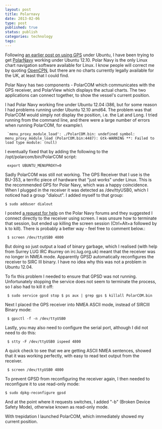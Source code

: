 ```yaml
--- 
layout: post 
title: Polarnavy
date: 2013-02-06
type: post 
published: true 
status: publish
categories: technology
tags: 
---
```


Following [an earlier post on using
GPS](/2012/09/17/gps-on-linux/ "GPS on Linux") under Ubuntu, I have been
trying to get [PolarNavy](http://www.polarnavy.com/ "Polar Navy")
working under Ubuntu 12.10. Polar Navy is the only Linux chart
navigation software available for Linux. I know people will correct me
by quoting [OpenCPN](http://opencpn.org/ "OpenCPN"), but there are no
charts currently legally available for the UK, at least that I could
find.

Polar Navy has two components - PolarCOM which communicates with the GPS
receiver, and PolarView which displays the actual charts. The two
applications can connect together, to show the vessel's current
position.

I had Polar Navy working fine under Ubuntu 12.04 i386, but for some
reason I had problems running under Ubuntu 12.10 amd64. The problem was
that PolarCOM would simply not display the position, i.e. the Lat and
Long. I tried running from the command line, and there were a large
number of errors when running PolarCOM, for example:\

``  `menu_proxy_module_load': ./PolarCOM.bin: undefined symbol: menu_proxy_module_load (PolarCOM.bin:4487): Gtk-WARNING **: Failed to load type module: (null) ``

I eventually fixed that by adding the following to the
/opt/polarcom/bin/PolarCOM script:

` export UBUNTU_MENUPROXY=0`

Sadly PolarCOM was still not working. The GPS Receiver that I use is the
BU-353, a terrific piece of hardware that "just works" under Linux. This
is the recommended GPS for Polar Navy, which was a happy coincidence.
When I plugged in the receiver it was detected as /dev/ttyUSB0, which I
noticed had a group "dialout". I added myself to that group:

`$ sudo adduser dialout`

I posted [a request for
help](http://support.polarnavy.com/forum/read.php?1,494 "PolarNavy support")
on the Polar Navy forums and they suggested I connect directly to the
receiver using screen. I was unsure how to terminate that session, but
ended up killing the screen session (Ctrl+Alt+a followed by k to kill).
There is probably a better way - feel free to comment below.:

` $ screen /dev/ttyUSB0 4800`

But doing so just output a load of binary garbage, which I realised
(with help from Surrey LUG IRC \#surrey on irc.lug.org.uk) meant that
the receiver was no longer in NMEA mode. Apparently GPSD automatically
reconfigures the receiver to SIRC III binary. I have no idea why this
was not a problem in Ubuntu 12.04.

To fix this problem I needed to ensure that GPSD was not running.
Unfortunately stopping the service does not seem to terminate the
process, so I also had to kill it off:

` $ sudo service gpsd stop $ ps aux | grep gps $ killall PolarCOM.bin`

Next I placed the GPS receiver into NMEA ASCII mode, instead of SIRCIII
Binary mode:

` $ gpsctl -f -n /dev/ttyUSB0`

Lastly, you may also need to configure the serial port, although I did
not need to do this:

` $ stty -F /dev/ttyUSB0 ispeed 4800`

A quick check to see that we are getting ASCII NMEA sentences, showed
that it was working perfectly, with easy to read text output from the
receiver.

` $ screen /dev/ttyUSB0 4800`

To prevent GPSD from reconfiguring the receiver again, I then needed to
reconfigure it to use read-only mode:

`$ sudo dpkg-reconfigure gpsd`

And at the point where it requests switches, I added "-b" (Broken Device
Safety Mode), otherwise known as read-only mode.

With trepidation I launched PolarCOM, which immediately showed my
current position.

